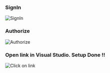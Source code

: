 ### SignIn
![SignIn](https://gocodeo-asset.s3.ap-south-1.amazonaws.com/Signin.png)
<br>

### Authorize
![Authorize](https://gocodeo-asset.s3.ap-south-1.amazonaws.com/Authorize.png)
<br>

### Open link in Visual Studio. Setup Done !!
![Click on link](https://gocodeo-asset.s3.ap-south-1.amazonaws.com/Open+vscode.png)
<br>